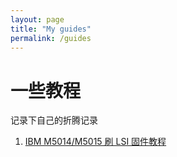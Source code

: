 ```yaml
---
layout: page
title: "My guides"
permalink: /guides
---
```

# 一些教程
记录下自己的折腾记录
1. [IBM M5014/M5015 刷 LSI 固件教程](https://github.com/Icarusradio/guides/tree/main/m5014-xflash)
